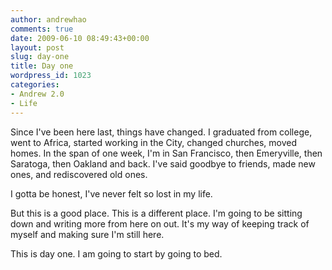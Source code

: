 ```yaml
---
author: andrewhao
comments: true
date: 2009-06-10 08:49:43+00:00
layout: post
slug: day-one
title: Day one
wordpress_id: 1023
categories:
- Andrew 2.0
- Life
---
```


Since I've been here last, things have changed. I graduated from college, went to Africa, started working in the City, changed churches, moved homes. In the span of one week, I'm in San Francisco, then Emeryville, then Saratoga, then Oakland and back. I've said goodbye to friends, made new ones, and rediscovered old ones.

I gotta be honest, I've never felt so lost in my life.

But this is a good place. This is a different place. I'm going to be sitting down and writing more from here on out. It's my way of keeping track of myself and making sure I'm still here.

This is day one. I am going to start by going to bed.
